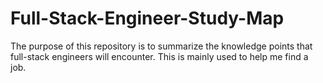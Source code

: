 # Full-Stack-Engineer-Study-Map
The purpose of this repository is to summarize the knowledge points that full-stack engineers will encounter. This is mainly used to help me find a job.
